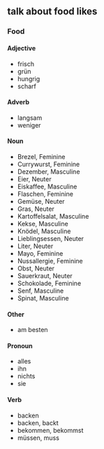## talk about food likes
### Food
#### Adjective
- frisch
- grün
- hungrig
- scharf
#### Adverb
- langsam
- weniger
#### Noun
- Brezel, Feminine
- Currywurst, Feminine
- Dezember, Masculine
- Eier, Neuter
- Eiskaffee, Masculine
- Flaschen, Feminine
- Gemüse, Neuter
- Gras, Neuter
- Kartoffelsalat, Masculine
- Kekse, Masculine
- Knödel, Masculine
- Lieblingsessen, Neuter
- Liter, Neuter
- Mayo, Feminine
- Nussallergie, Feminine
- Obst, Neuter
- Sauerkraut, Neuter
- Schokolade, Feminine
- Senf, Masculine
- Spinat, Masculine
#### Other
- am besten
#### Pronoun
- alles
- ihn
- nichts
- sie
#### Verb
- backen
- backen, backt
- bekommen, bekommst
- müssen, muss
